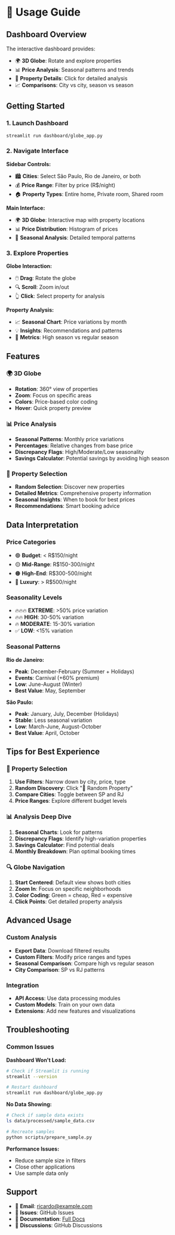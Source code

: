 # 📖 Usage Guide

## Dashboard Overview

The interactive dashboard provides:

- 🌍 **3D Globe**: Rotate and explore properties
- 📊 **Price Analysis**: Seasonal patterns and trends
- 🎯 **Property Details**: Click for detailed analysis
- 📈 **Comparisons**: City vs city, season vs season

## Getting Started

### 1. Launch Dashboard
```bash
streamlit run dashboard/globe_app.py
```

### 2. Navigate Interface

**Sidebar Controls:**
- 🏙️ **Cities**: Select São Paulo, Rio de Janeiro, or both
- 💰 **Price Range**: Filter by price (R$/night)
- 🏠 **Property Types**: Entire home, Private room, Shared room

**Main Interface:**
- 🌍 **3D Globe**: Interactive map with property locations
- 📊 **Price Distribution**: Histogram of prices
- 📅 **Seasonal Analysis**: Detailed temporal patterns

### 3. Explore Properties

**Globe Interaction:**
- 🖱️ **Drag**: Rotate the globe
- 🔍 **Scroll**: Zoom in/out
- 👆 **Click**: Select property for analysis

**Property Analysis:**
- 📈 **Seasonal Chart**: Price variations by month
- 💡 **Insights**: Recommendations and patterns
- 🎯 **Metrics**: High season vs regular season

## Features

### 🌍 3D Globe
- **Rotation**: 360° view of properties
- **Zoom**: Focus on specific areas
- **Colors**: Price-based color coding
- **Hover**: Quick property preview

### 📊 Price Analysis
- **Seasonal Patterns**: Monthly price variations
- **Percentages**: Relative changes from base price
- **Discrepancy Flags**: High/Moderate/Low seasonality
- **Savings Calculator**: Potential savings by avoiding high season

### 🎯 Property Selection
- **Random Selection**: Discover new properties
- **Detailed Metrics**: Comprehensive property information
- **Seasonal Insights**: When to book for best prices
- **Recommendations**: Smart booking advice

## Data Interpretation

### Price Categories
- 🟢 **Budget**: < R$150/night
- 🟡 **Mid-Range**: R$150-300/night
- 🟠 **High-End**: R$300-500/night
- 🔴 **Luxury**: > R$500/night

### Seasonality Levels
- 🔥🔥🔥 **EXTREME**: >50% price variation
- 🔥🔥 **HIGH**: 30-50% variation
- 🔥 **MODERATE**: 15-30% variation
- ✅ **LOW**: <15% variation

### Seasonal Patterns

**Rio de Janeiro:**
- **Peak**: December-February (Summer + Holidays)
- **Events**: Carnival (+60% premium)
- **Low**: June-August (Winter)
- **Best Value**: May, September

**São Paulo:**
- **Peak**: January, July, December (Holidays)
- **Stable**: Less seasonal variation
- **Low**: March-June, August-October
- **Best Value**: April, October

## Tips for Best Experience

### 🎯 Property Selection
1. **Use Filters**: Narrow down by city, price, type
2. **Random Discovery**: Click "🎲 Random Property"
3. **Compare Cities**: Toggle between SP and RJ
4. **Price Ranges**: Explore different budget levels

### 📊 Analysis Deep Dive
1. **Seasonal Charts**: Look for patterns
2. **Discrepancy Flags**: Identify high-variation properties
3. **Savings Calculator**: Find potential deals
4. **Monthly Breakdown**: Plan optimal booking times

### 🔍 Globe Navigation
1. **Start Centered**: Default view shows both cities
2. **Zoom In**: Focus on specific neighborhoods
3. **Color Coding**: Green = cheap, Red = expensive
4. **Click Points**: Get detailed property analysis

## Advanced Usage

### Custom Analysis
- **Export Data**: Download filtered results
- **Custom Filters**: Modify price ranges and types
- **Seasonal Comparison**: Compare high vs regular season
- **City Comparison**: SP vs RJ patterns

### Integration
- **API Access**: Use data processing modules
- **Custom Models**: Train on your own data
- **Extensions**: Add new features and visualizations

## Troubleshooting

### Common Issues

**Dashboard Won't Load:**
```bash
# Check if Streamlit is running
streamlit --version

# Restart dashboard
streamlit run dashboard/globe_app.py
```

**No Data Showing:**
```bash
# Check if sample data exists
ls data/processed/sample_data.csv

# Recreate samples
python scripts/prepare_sample.py
```

**Performance Issues:**
- Reduce sample size in filters
- Close other applications
- Use sample data only

## Support

- 📧 **Email**: ricardo@example.com
- 🐛 **Issues**: GitHub Issues
- 📖 **Documentation**: [Full Docs](docs/)
- 💬 **Discussions**: GitHub Discussions
